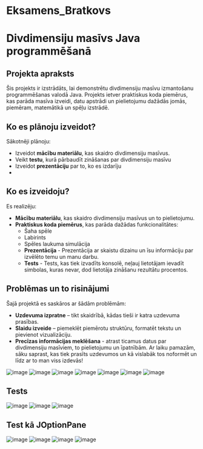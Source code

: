 # Eksamens_Bratkovs

# Divdimensiju masīvs Java programmēšanā

## Projekta apraksts  
Šis projekts ir izstrādāts, lai demonstrētu divdimensiju masīvu izmantošanu programmēšanas valodā Java. Projekts ietver praktiskus koda piemērus, kas parāda masīva izveidi, datu apstrādi un pielietojumu dažādās jomās, piemēram, matemātikā un spēļu izstrādē.

## Ko es plānoju izveidot?  
Sākotnēji plānoju:  
- Izveidot **mācību materiālu**, kas skaidro divdimensiju masīvus.  
- Veikt **testu**, kurā pārbaudīt zināšanas par divdimensiju masīvu  
- Izveidot **prezentāciju** par to, ko es izdarīju
- 
## Ko es izveidoju?  
Es realizēju:  
- **Mācību materiālu**, kas skaidro divdimensiju masīvus un to pielietojumu.  
- **Praktiskus koda piemērus**, kas parāda dažādas funkcionalitātes:  
  - Šaha spēle  
  - Labirints 
  - Spēles laukuma simulācija
  - **Prezentācija** - Prezentācija ar skaistu dizainu un īsu informāciju par izvēlēto temu un manu darbu.
  - **Tests** - Tests, kas tiek izvadīts konsolē, neļauj lietotājam ievadīt simbolas, kuras nevar, dod lietotāja zināšanu rezultātu procentos.
 
## Problēmas un to risinājumi  
Šajā projektā es saskāros ar šādām problēmām:  
- **Uzdevuma izpratne** – tikt skaidrībā, kādas tieši ir katra uzdevuma prasības.  
- **Slaidu izveide** – piemeklēt piemērotu struktūru, formatēt tekstu un pievienot vizualizāciju.
- **Precīzas informācijas meklēšana** - atrast ticamus datus par divdimensiju masīviem, to pielietojumu un īpatnībām. 
Ar laiku pamazām, sāku saprast, kas tiek prasīts uzdevumos un kā vislabāk tos noformēt un līdz ar to man viss izdevās!

![image](https://github.com/user-attachments/assets/b262441c-9e17-4acc-b0e4-1735b0fcea68)
![image](https://github.com/user-attachments/assets/74fc1240-9424-41f8-ba44-8614fca1a40f)
![image](https://github.com/user-attachments/assets/f4f42cff-70f1-4532-9e0d-31dd0ddbdf22)
![image](https://github.com/user-attachments/assets/76ee2158-30da-467a-9de8-1f31948cb2bd)
![image](https://github.com/user-attachments/assets/3b2c4319-a394-4b02-a0cc-2adb81aaa818)
![image](https://github.com/user-attachments/assets/e083499c-76cd-4205-9e70-c36095feff11)
![image](https://github.com/user-attachments/assets/b692fdcc-3495-4f84-b47e-5c7294712702)
## Tests 
![image](https://github.com/user-attachments/assets/42178eef-4c35-4b96-960d-bda2ce4ca177)
![image](https://github.com/user-attachments/assets/062ce97c-b517-4467-a7fb-4569b105fdab)
![image](https://github.com/user-attachments/assets/5753218f-a902-4442-8335-1e141353f6ea)
## Test kā JOptionPane
![image](https://github.com/user-attachments/assets/5670e728-5f84-412f-964d-1e80e9e09df4)
![image](https://github.com/user-attachments/assets/7c08efd3-50ca-4f30-a842-16dd27755923)
![image](https://github.com/user-attachments/assets/3ba77849-171e-4cb0-aee1-b4371b398575)
![image](https://github.com/user-attachments/assets/d604d129-e280-42b4-bed5-a80c007e959d)
